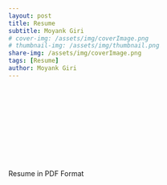 ```yaml
---
layout: post
title: Resume
subtitle: Moyank Giri
# cover-img: /assets/img/coverImage.png
# thumbnail-img: /assets/img/thumbnail.png
share-img: /assets/img/coverImage.png
tags: [Resume]
author: Moyank Giri
---
```


<object data="/assets/pdfs/Resume Moyank Giri.pdf" type="application/pdf" width="700px" height="700px">
    <embed src="/assets/pdfs/Resume Moyank Giri.pdf"/>
        <p>Resume in PDF Format</p>
</object>